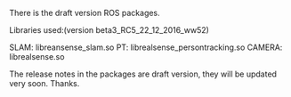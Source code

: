 There is the draft version ROS packages.

Libraries used:(version beta3_RC5_22_12_2016_ww52)

SLAM: libreansense_slam.so
PT: librealsense_persontracking.so
CAMERA: librealsense.so

The release notes in the packages are draft version, they will be updated very soon. Thanks.
 

